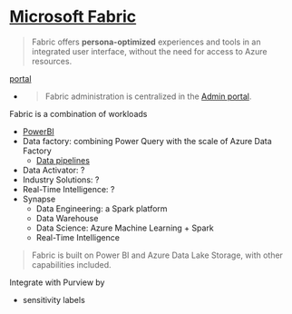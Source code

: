 # [Microsoft Fabric](https://learn.microsoft.com/en-us/fabric/get-started/microsoft-fabric-overview)
> Fabric offers **persona-optimized** experiences and tools in an integrated user interface, without the need for access to Azure resources.
 
[portal](https://app.fabric.microsoft.com/)
- > Fabric administration is centralized in the [Admin portal](https://app.fabric.microsoft.com/admin-portal/tenantSettings).


Fabric is a combination of workloads
- [PowerBI](https://github.com/davidkhala/power/tree/main/bi)
- Data factory: combining Power Query with the scale of Azure Data Factory
  - [Data pipelines](./Pipelines/README.md)
- Data Activator: ?
- Industry Solutions: ?
- Real-Time Intelligence: ?
- Synapse
  - Data Engineering: a Spark platform
  - Data Warehouse
  - Data Science: Azure Machine Learning + Spark
  - Real-Time Intelligence 

> Fabric is built on Power BI and Azure Data Lake Storage, with other capabilities included. 

Integrate with Purview by
- sensitivity labels